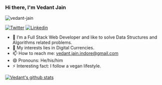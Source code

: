 ### Hi there, I'm **Vedant Jain** 

<p align="left"> <img src="https://komarev.com/ghpvc/?username=Vedantjn&label=Views&color=blue&style=plastic" alt="vedant-jain" /> </p>

[![Twitter](https://img.shields.io/twitter/follow/Vedantjn?style=social)](https://twitter.com/VedantJn)
[![Linkedin](https://img.shields.io/badge/-LinkedIn-blue?style=flat-square&logo=Linkedin&logoColor=white&link=https://www.linkedin.com/in/vedant-jain-192915194/)](https://www.linkedin.com/in/vedant-jain-192915194/)




- 🌱 I’m a Full Stack Web Developer and like to solve Data Structures and Algorithms related problems.
- 💬 My interests lies in Digital Currencies.
- 📫 How to reach me: vedant.jain.indore@gmail.com
- 😄 Pronouns: He/his/him
- ⚡ Interesting fact: I follow a vegan lifestyle. 


[![Vedant's github stats](https://github-readme-stats.vercel.app/api?username=Vedantjn&theme=merko&show_icons=true)](https://github.com/Vedantjn/github-readme-stats)
